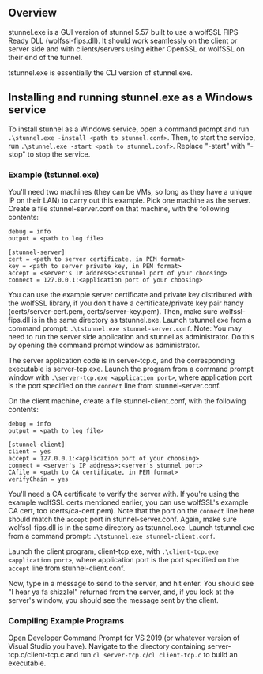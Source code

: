 ## Overview
stunnel.exe is a GUI version of stunnel 5.57 built to use a wolfSSL FIPS Ready DLL (wolfssl-fips.dll). It should work seamlessly on the client or server side and with clients/servers using either OpenSSL or wolfSSL on their end of the tunnel.

tstunnel.exe is essentially the CLI version of stunnel.exe.

## Installing and running stunnel.exe as a Windows service
To install stunnel as a Windows service, open a command prompt and run `.\stunnel.exe -install <path to stunnel.conf>`. Then, to start the service, run `.\stunnel.exe -start <path to stunnel.conf>`.  Replace "-start" with "-stop" to stop the service.

### Example (tstunnel.exe)
You'll need two machines (they can be VMs, so long as they have a unique IP on their LAN) to carry out this example. Pick one machine as the server. Create a file stunnel-server.conf on that machine, with the following contents:
```
debug = info
output = <path to log file>

[stunnel-server]
cert = <path to server certificate, in PEM format>
key = <path to server private key, in PEM format>
accept = <server's IP address>:<stunnel port of your choosing>
connect = 127.0.0.1:<application port of your choosing>
```

You can use the example server certificate and private key distributed with the wolfSSL library, if you don't have a certificate/private key pair handy (certs/server-cert.pem, certs/server-key.pem). Then, make sure wolfssl-fips.dll is in the same directory as tstunnel.exe. Launch tstunnel.exe from a command prompt: `.\tstunnel.exe stunnel-server.conf`. Note: You may need to run the server side application and stunnel as administrator. Do this by opening the command prompt window as administrator.

The server application code is in server-tcp.c, and the corresponding executable is server-tcp.exe. Launch the program from a command prompt window with `.\server-tcp.exe <application port>`, where application port is the port specified on the `connect` line from stunnel-server.conf.

On the client machine, create a file stunnel-client.conf, with the following contents:
```
debug = info
output = <path to log file>

[stunnel-client]
client = yes
accept = 127.0.0.1:<application port of your choosing>
connect = <server's IP address>:<server's stunnel port>
CAfile = <path to CA certificate, in PEM format>
verifyChain = yes
```

You'll need a CA certificate to verify the server with. If you're using the example wolfSSL certs mentioned earlier, you can use wolfSSL's example CA cert, too (certs/ca-cert.pem). Note that the port on the `connect` line here should match the `accept` port in stunnel-server.conf. Again, make sure wolfssl-fips.dll is in the same directory as tstunnel.exe. Launch tstunnel.exe from a command prompt: `.\tstunnel.exe stunnel-client.conf`.

Launch the client program, client-tcp.exe, with `.\client-tcp.exe <application port>`, where application port is the port specified on the `accept` line from stunnel-client.conf.

Now, type in a message to send to the server, and hit enter. You should see "I hear ya fa shizzle!" returned from the server, and, if you look at the server's window, you should see the message sent by the client.

### Compiling Example Programs
Open Developer Command Prompt for VS 2019 (or whatever version of Visual Studio you have). Navigate to the directory containing server-tcp.c/client-tcp.c and run `cl server-tcp.c`/`cl client-tcp.c` to build an executable.
